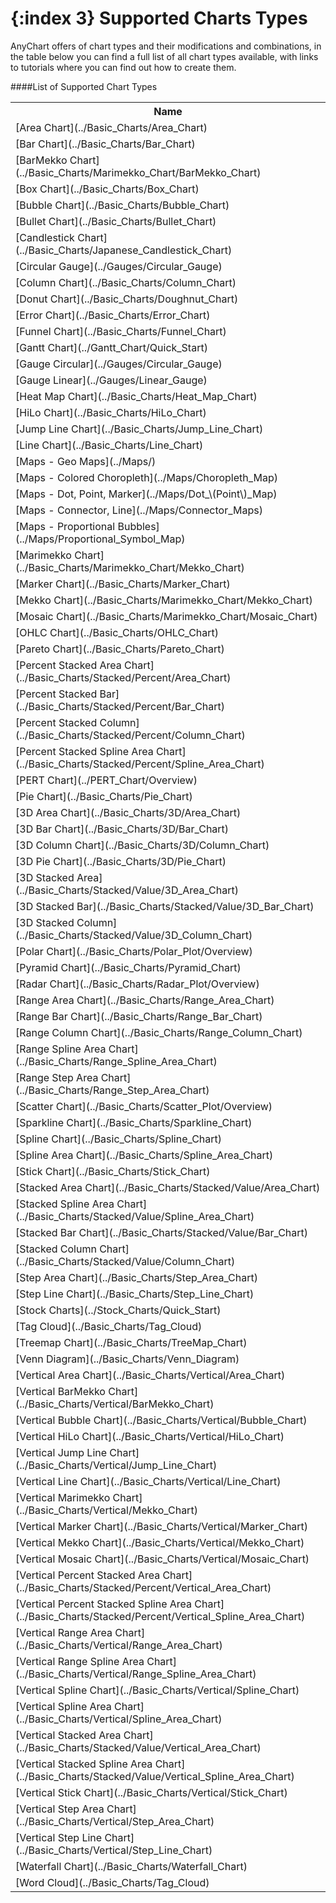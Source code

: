 {:index 3}
Supported Charts Types
======================
AnyChart offers of chart types and their modifications and combinations, 
in the table below you can find a full list of all chart types available, 
with links to tutorials where you can find out how to create them.
    
####List of Supported Chart Types
<table>
<tr><th>Name</th></tr>
<tr><td>[Area Chart](../Basic_Charts/Area_Chart)</td></tr>
<tr><td>[Bar Chart](../Basic_Charts/Bar_Chart)</td></tr>
<tr><td>[BarMekko Chart](../Basic_Charts/Marimekko_Chart/BarMekko_Chart)</td></tr>
<tr><td>[Box Chart](../Basic_Charts/Box_Chart)</td></tr>
<tr><td>[Bubble Chart](../Basic_Charts/Bubble_Chart)</td></tr>
<tr><td>[Bullet Chart](../Basic_Charts/Bullet_Chart)</td></tr>
<tr><td>[Candlestick Chart](../Basic_Charts/Japanese_Candlestick_Chart)</td></tr>
<tr><td>[Circular Gauge](../Gauges/Circular_Gauge)</td></tr>
<tr><td>[Column Chart](../Basic_Charts/Column_Chart)</td></tr>
<tr><td>[Donut Chart](../Basic_Charts/Doughnut_Chart)</td></tr>
<tr><td>[Error Chart](../Basic_Charts/Error_Chart)</td></tr>
<tr><td>[Funnel Chart](../Basic_Charts/Funnel_Chart)</td></tr>
<tr><td>[Gantt Chart](../Gantt_Chart/Quick_Start)</td></tr>
<tr><td>[Gauge Circular](../Gauges/Circular_Gauge)</td></tr>
<tr><td>[Gauge Linear](../Gauges/Linear_Gauge)</td></tr>
<tr><td>[Heat Map Chart](../Basic_Charts/Heat_Map_Chart)</td></tr>
<tr><td>[HiLo Chart](../Basic_Charts/HiLo_Chart)</td></tr>
<tr><td>[Jump Line Chart](../Basic_Charts/Jump_Line_Chart)</td></tr>
<tr><td>[Line Chart](../Basic_Charts/Line_Chart)</td></tr>
<tr><td>[Maps - Geo Maps](../Maps/)</td></tr>
<tr><td>[Maps - Colored Choropleth](../Maps/Choropleth_Map)</td></tr>
<tr><td>[Maps - Dot, Point, Marker](../Maps/Dot_\(Point\)_Map)</td></tr>
<tr><td>[Maps - Connector, Line](../Maps/Connector_Maps)</td></tr>
<tr><td>[Maps - Proportional Bubbles](../Maps/Proportional_Symbol_Map)</td></tr>
<tr><td>[Marimekko Chart](../Basic_Charts/Marimekko_Chart/Mekko_Chart)</td></tr>
<tr><td>[Marker Chart](../Basic_Charts/Marker_Chart)</td></tr>
<tr><td>[Mekko Chart](../Basic_Charts/Marimekko_Chart/Mekko_Chart)</td></tr>
<tr><td>[Mosaic Chart](../Basic_Charts/Marimekko_Chart/Mosaic_Chart)</td></tr>
<tr><td>[OHLC Chart](../Basic_Charts/OHLC_Chart)</td></tr>
<tr><td>[Pareto Chart](../Basic_Charts/Pareto_Chart)</td></tr>
<tr><td>[Percent Stacked Area Chart](../Basic_Charts/Stacked/Percent/Area_Chart)</td></tr>
<tr><td>[Percent Stacked Bar](../Basic_Charts/Stacked/Percent/Bar_Chart)</td></tr>
<tr><td>[Percent Stacked Column](../Basic_Charts/Stacked/Percent/Column_Chart)</td></tr>
<tr><td>[Percent Stacked Spline Area Chart](../Basic_Charts/Stacked/Percent/Spline_Area_Chart)</td></tr>
<tr><td>[PERT Chart](../PERT_Chart/Overview)</td></tr>
<tr><td>[Pie Chart](../Basic_Charts/Pie_Chart)</td></tr>
<tr><td>[3D Area Chart](../Basic_Charts/3D/Area_Chart)</td></tr>
<tr><td>[3D Bar Chart](../Basic_Charts/3D/Bar_Chart)</td></tr>
<tr><td>[3D Column Chart](../Basic_Charts/3D/Column_Chart)</td></tr>
<tr><td>[3D Pie Chart](../Basic_Charts/3D/Pie_Chart)</td></tr>
<tr><td>[3D Stacked Area](../Basic_Charts/Stacked/Value/3D_Area_Chart)</td></tr>
<tr><td>[3D Stacked Bar](../Basic_Charts/Stacked/Value/3D_Bar_Chart)</td></tr>
<tr><td>[3D Stacked Column](../Basic_Charts/Stacked/Value/3D_Column_Chart)</td></tr>
<tr><td>[Polar Chart](../Basic_Charts/Polar_Plot/Overview)</td></tr>
<tr><td>[Pyramid Chart](../Basic_Charts/Pyramid_Chart)</td></tr>
<tr><td>[Radar Chart](../Basic_Charts/Radar_Plot/Overview)</td></tr>
<tr><td>[Range Area Chart](../Basic_Charts/Range_Area_Chart)</td></tr>
<tr><td>[Range Bar Chart](../Basic_Charts/Range_Bar_Chart)</td></tr>
<tr><td>[Range Column Chart](../Basic_Charts/Range_Column_Chart)</td></tr>
<tr><td>[Range Spline Area Chart](../Basic_Charts/Range_Spline_Area_Chart)</td></tr>
<tr><td>[Range Step Area Chart](../Basic_Charts/Range_Step_Area_Chart)</td></tr>
<tr><td>[Scatter Chart](../Basic_Charts/Scatter_Plot/Overview)</td></tr>    
<tr><td>[Sparkline Chart](../Basic_Charts/Sparkline_Chart)</td></tr>
<tr><td>[Spline Chart](../Basic_Charts/Spline_Chart)</td></tr>
<tr><td>[Spline Area Chart](../Basic_Charts/Spline_Area_Chart)</td></tr> 
<tr><td>[Stick Chart](../Basic_Charts/Stick_Chart)</td></tr>
<tr><td>[Stacked Area Chart](../Basic_Charts/Stacked/Value/Area_Chart)</td></tr>
<tr><td>[Stacked Spline Area Chart](../Basic_Charts/Stacked/Value/Spline_Area_Chart)</td></tr>
<tr><td>[Stacked Bar Chart](../Basic_Charts/Stacked/Value/Bar_Chart)</td></tr>
<tr><td>[Stacked Column Chart](../Basic_Charts/Stacked/Value/Column_Chart)</td></tr>
<tr><td>[Step Area Chart](../Basic_Charts/Step_Area_Chart)</td></tr> 
<tr><td>[Step Line Chart](../Basic_Charts/Step_Line_Chart)</td></tr>
<tr><td>[Stock Charts](../Stock_Charts/Quick_Start)</td></tr>
<tr><td>[Tag Cloud](../Basic_Charts/Tag_Cloud)</td></tr>
<tr><td>[Treemap Chart](../Basic_Charts/TreeMap_Chart)</td></tr>
<tr><td>[Venn Diagram](../Basic_Charts/Venn_Diagram)</td></tr>
<tr><td>[Vertical Area Chart](../Basic_Charts/Vertical/Area_Chart)</td></tr>
<tr><td>[Vertical BarMekko Chart](../Basic_Charts/Vertical/BarMekko_Chart)</td></tr>
<tr><td>[Vertical Bubble Chart](../Basic_Charts/Vertical/Bubble_Chart)</td></tr>
<tr><td>[Vertical HiLo Chart](../Basic_Charts/Vertical/HiLo_Chart)</td></tr>
<tr><td>[Vertical Jump Line Chart](../Basic_Charts/Vertical/Jump_Line_Chart)</td></tr>
<tr><td>[Vertical Line Chart](../Basic_Charts/Vertical/Line_Chart)</td></tr>
<tr><td>[Vertical Marimekko Chart](../Basic_Charts/Vertical/Mekko_Chart)</td></tr>
<tr><td>[Vertical Marker Chart](../Basic_Charts/Vertical/Marker_Chart)</td></tr>
<tr><td>[Vertical Mekko Chart](../Basic_Charts/Vertical/Mekko_Chart)</td></tr>
<tr><td>[Vertical Mosaic Chart](../Basic_Charts/Vertical/Mosaic_Chart)</td></tr>
<tr><td>[Vertical Percent Stacked Area Chart](../Basic_Charts/Stacked/Percent/Vertical_Area_Chart)</td></tr>
<tr><td>[Vertical Percent Stacked Spline Area Chart](../Basic_Charts/Stacked/Percent/Vertical_Spline_Area_Chart)</td></tr>
<tr><td>[Vertical Range Area Chart](../Basic_Charts/Vertical/Range_Area_Chart)</td></tr>
<tr><td>[Vertical Range Spline Area Chart](../Basic_Charts/Vertical/Range_Spline_Area_Chart)</td></tr>
<tr><td>[Vertical Spline Chart](../Basic_Charts/Vertical/Spline_Chart)</td></tr>
<tr><td>[Vertical Spline Area Chart](../Basic_Charts/Vertical/Spline_Area_Chart)</td></tr> 
<tr><td>[Vertical Stacked Area Chart](../Basic_Charts/Stacked/Value/Vertical_Area_Chart)</td></tr>
<tr><td>[Vertical Stacked Spline Area Chart](../Basic_Charts/Stacked/Value/Vertical_Spline_Area_Chart)</td></tr>
<tr><td>[Vertical Stick Chart](../Basic_Charts/Vertical/Stick_Chart)</td></tr>
<tr><td>[Vertical Step Area Chart](../Basic_Charts/Vertical/Step_Area_Chart)</td></tr> 
<tr><td>[Vertical Step Line Chart](../Basic_Charts/Vertical/Step_Line_Chart)</td></tr>
<tr><td>[Waterfall Chart](../Basic_Charts/Waterfall_Chart)</td></tr>
<tr><td>[Word Cloud](../Basic_Charts/Tag_Cloud)</td></tr>
</table>

